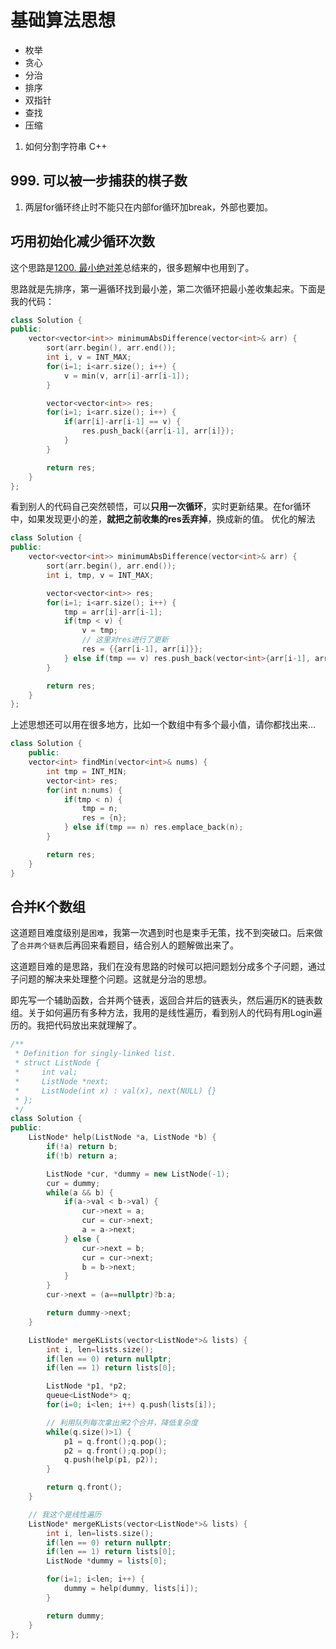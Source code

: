 # 基础算法思想
- 枚举
- 贪心
- 分治
- 排序
- 双指针
- 查找
- 压缩

1. 如何分割字符串 C++

## 999. 可以被一步捕获的棋子数
1. 两层for循环终止时不能只在内部for循环加break，外部也要加。

## 巧用初始化减少循环次数
这个思路是[1200. 最小绝对差](https://leetcode-cn.com/problems/minimum-absolute-difference/)总结来的，很多题解中也用到了。

思路就是先排序，第一遍循环找到最小差，第二次循环把最小差收集起来。下面是我的代码：
```cpp
class Solution {
public:
    vector<vector<int>> minimumAbsDifference(vector<int>& arr) {
        sort(arr.begin(), arr.end());
        int i, v = INT_MAX;
        for(i=1; i<arr.size(); i++) {
            v = min(v, arr[i]-arr[i-1]);
        }

        vector<vector<int>> res;
        for(i=1; i<arr.size(); i++) {
            if(arr[i]-arr[i-1] == v) {
                res.push_back({arr[i-1], arr[i]});
            }
        }

        return res;
    }
};
```

看到别人的代码自己突然顿悟，可以**只用一次循环**，实时更新结果。在for循环中，如果发现更小的差，**就把之前收集的res丢弃掉**，换成新的值。
优化的解法
```cpp
class Solution {
public:
    vector<vector<int>> minimumAbsDifference(vector<int>& arr) {
        sort(arr.begin(), arr.end());
        int i, tmp, v = INT_MAX;

        vector<vector<int>> res;
        for(i=1; i<arr.size(); i++) {
            tmp = arr[i]-arr[i-1];
            if(tmp < v) {
                v = tmp;
                // 这里对res进行了更新
                res = {{arr[i-1], arr[i]}};
            } else if(tmp == v) res.push_back(vector<int>{arr[i-1], arr[i]});
        }

        return res;
    }
};
```

上述思想还可以用在很多地方，比如一个数组中有多个最小值，请你都找出来...
```cpp
class Solution {
    public:
    vector<int> findMin(vector<int>& nums) {
        int tmp = INT_MIN;
        vector<int> res;
        for(int n:nums) {
            if(tmp < n) {
                tmp = n;
                res = {n};
            } else if(tmp == n) res.emplace_back(n);
        }

        return res;
    }
}
```

## 合并K个数组
这道题目难度级别是`困难`，我第一次遇到时也是束手无策，找不到突破口。后来做了`合并两个链表`后再回来看题目，结合别人的题解做出来了。

这道题目难的是思路，我们在没有思路的时候可以把问题划分成多个子问题，通过子问题的解决来处理整个问题。这就是分治的思想。

即先写一个辅助函数，合并两个链表，返回合并后的链表头，然后遍历K的链表数组。关于如何遍历有多种方法，我用的是线性遍历，看到别人的代码有用Login遍历的。我把代码放出来就理解了。

```cpp
/**
 * Definition for singly-linked list.
 * struct ListNode {
 *     int val;
 *     ListNode *next;
 *     ListNode(int x) : val(x), next(NULL) {}
 * };
 */
class Solution {
public:
    ListNode* help(ListNode *a, ListNode *b) {
        if(!a) return b;
        if(!b) return a;

        ListNode *cur, *dummy = new ListNode(-1);
        cur = dummy;
        while(a && b) {
            if(a->val < b->val) {
                cur->next = a;
                cur = cur->next;
                a = a->next;
            } else {
                cur->next = b;
                cur = cur->next;
                b = b->next;
            }
        }
        cur->next = (a==nullptr)?b:a;

        return dummy->next;
    }

    ListNode* mergeKLists(vector<ListNode*>& lists) {
        int i, len=lists.size();
        if(len == 0) return nullptr;
        if(len == 1) return lists[0];

        ListNode *p1, *p2;
        queue<ListNode*> q;
        for(i=0; i<len; i++) q.push(lists[i]);

        // 利用队列每次拿出来2个合并，降低复杂度
        while(q.size()>1) {
            p1 = q.front();q.pop();
            p2 = q.front();q.pop();
            q.push(help(p1, p2));
        }

        return q.front();
    }

    // 我这个是线性遍历
    ListNode* mergeKLists(vector<ListNode*>& lists) {
        int i, len=lists.size();
        if(len == 0) return nullptr;
        if(len == 1) return lists[0];
        ListNode *dummy = lists[0];

        for(i=1; i<len; i++) {
            dummy = help(dummy, lists[i]);
        }

        return dummy;
    }
};
```